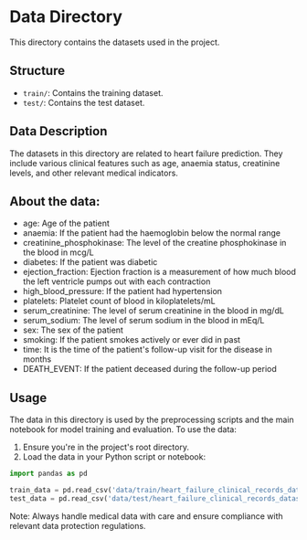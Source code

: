 # Data Directory

This directory contains the datasets used in the project.

## Structure

- `train/`: Contains the training dataset.
- `test/`: Contains the test dataset.

## Data Description

The datasets in this directory are related to heart failure prediction. They include various clinical features such as age, anaemia status, creatinine levels, and other relevant medical indicators.

## About the data:

- age: Age of the patient
- anaemia: If the patient had the haemoglobin below the normal range
- creatinine_phosphokinase: The level of the creatine phosphokinase in the blood in mcg/L
- diabetes: If the patient was diabetic
- ejection_fraction: Ejection fraction is a measurement of how much blood the left ventricle pumps out with each contraction
- high_blood_pressure: If the patient had hypertension
- platelets: Platelet count of blood in kiloplatelets/mL
- serum_creatinine: The level of serum creatinine in the blood in mg/dL
- serum_sodium: The level of serum sodium in the blood in mEq/L
- sex: The sex of the patient
- smoking: If the patient smokes actively or ever did in past
- time: It is the time of the patient's follow-up visit for the disease in months
- DEATH_EVENT: If the patient deceased during the follow-up period

## Usage

The data in this directory is used by the preprocessing scripts and the main notebook for model training and evaluation. To use the data:

1. Ensure you're in the project's root directory.
2. Load the data in your Python script or notebook:

```python
import pandas as pd

train_data = pd.read_csv('data/train/heart_failure_clinical_records_dataset.csv')
test_data = pd.read_csv('data/test/heart_failure_clinical_records_dataset.csv')
```

Note: Always handle medical data with care and ensure compliance with relevant data protection regulations.
